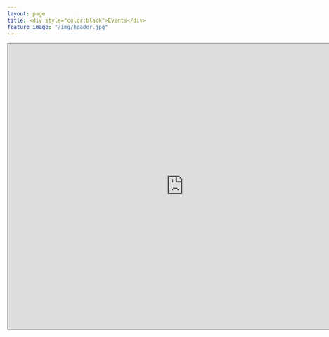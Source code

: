 ```yaml
---
layout: page
title: <div style="color:black">Events</div>
feature_image: "/img/header.jpg"
---
```

<div class="calendar-container"><iframe class="calendar" src="https://calendar.google.com/calendar/embed?height=650&amp;wkst=1&amp;bgcolor=%23ffffff&amp;ctz=America%2FNew_York&amp;src=ZW1haWxjdmNiaWtlQGdtYWlsLmNvbQ&amp;color=%23039BE5&amp;showNav=1&amp;showDate=1&amp;showPrint=0&amp;showTabs=0&amp;showCalendars=0&amp;mode=MONTH&amp;showTitle=1&amp;title=CVC%20Calendar" style="border:solid 1px #777" width="800" height="650" frameborder="0" scrolling="no"></iframe></div>